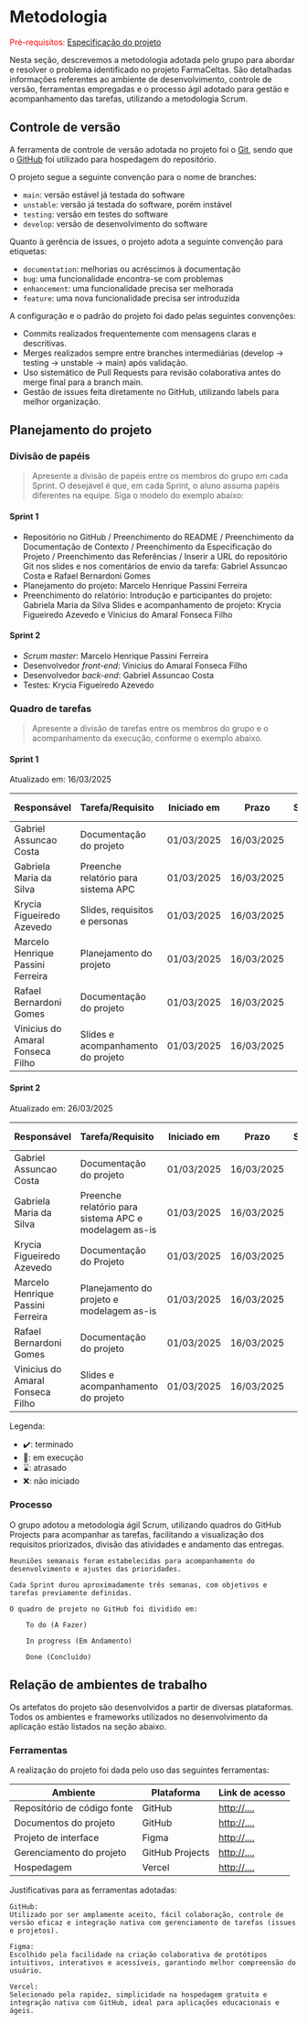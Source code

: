 
# Metodologia

<span style="color:red">Pré-requisitos: <a href="02-Especificacao.md"> Especificação do projeto</a></span>

Nesta seção, descrevemos a metodologia adotada pelo grupo para abordar e resolver o problema identificado no projeto FarmaCeltas. São detalhadas informações referentes ao ambiente de desenvolvimento, controle de versão, ferramentas empregadas e o processo ágil adotado para gestão e acompanhamento das tarefas, utilizando a metodologia Scrum.

## Controle de versão

A ferramenta de controle de versão adotada no projeto foi o [Git](https://git-scm.com/), sendo que o [GitHub](https://github.com) foi utilizado para hospedagem do repositório.

O projeto segue a seguinte convenção para o nome de branches:

- `main`: versão estável já testada do software
- `unstable`: versão já testada do software, porém instável
- `testing`: versão em testes do software
- `develop`: versão de desenvolvimento do software

Quanto à gerência de issues, o projeto adota a seguinte convenção para etiquetas:

- `documentation`: melhorias ou acréscimos à documentação
- `bug`: uma funcionalidade encontra-se com problemas
- `enhancement`: uma funcionalidade precisa ser melhorada
- `feature`: uma nova funcionalidade precisa ser introduzida

A configuração e o padrão do projeto foi dado pelas seguintes convenções:

- Commits realizados frequentemente com mensagens claras e descritivas.
- Merges realizados sempre entre branches intermediárias (develop → testing → unstable → main) após validação.
- Uso sistemático de Pull Requests para revisão colaborativa antes do merge final para a branch main.
- Gestão de issues feita diretamente no GitHub, utilizando labels para melhor organização.

## Planejamento do projeto

###  Divisão de papéis

> Apresente a divisão de papéis entre os membros do grupo em cada Sprint. O desejável é que, em cada Sprint, o aluno assuma papéis diferentes na equipe. Siga o modelo do exemplo abaixo:

#### Sprint 1
- Repositório no GitHub / Preenchimento do README / Preenchimento da Documentação de Contexto / Preenchimento da Especificação do Projeto / Preenchimento das Referências / Inserir a URL do repositório Git nos slides e nos comentários de envio da tarefa: Gabriel Assuncao Costa e Rafael Bernardoni Gomes
- Planejamento do projeto: Marcelo Henrique Passini Ferreira
- Preenchimento do relatório: Introdução e participantes do projeto: Gabriela Maria da Silva
  Slides e acompanhamento de projeto: Krycia Figueiredo Azevedo e Vinicius do Amaral Fonseca Filho

#### Sprint 2
- _Scrum master_: Marcelo Henrique Passini Ferreira
- Desenvolvedor _front-end_: Vinicius do Amaral Fonseca Filho
- Desenvolvedor _back-end_: Gabriel Assuncao Costa
- Testes: Krycia Figueiredo Azevedo

###  Quadro de tarefas

> Apresente a divisão de tarefas entre os membros do grupo e o acompanhamento da execução, conforme o exemplo abaixo.

#### Sprint 1

Atualizado em: 16/03/2025

| Responsável                          | Tarefa/Requisito                     | Iniciado em    | Prazo      | Status   | Terminado em    |
| :----                                |    :----                             |      :----:    | :----:     | :----:   | :----:          |
| Gabriel Assuncao Costa               | Documentação do projeto              | 01/03/2025     | 16/03/2025 | ✔️       |16/03/2025      |
| Gabriela Maria da Silva              | Preenche relatório para sistema APC  | 01/03/2025     | 16/03/2025 | ✔️       |16/03/2025      |
| Krycia Figueiredo Azevedo            | Slides, requisitos e personas        | 01/03/2025     | 16/03/2025 | ✔️       |16/03/2025      |
| Marcelo Henrique Passini Ferreira    | Planejamento do projeto              | 01/03/2025     | 16/03/2025 | ✔️       |16/03/2025      |
| Rafael Bernardoni Gomes              | Documentação do projeto              | 01/03/2025     | 16/03/2025 | ✔️       |16/03/2025      |
| Vinicius do Amaral Fonseca Filho     | Slides e acompanhamento do projeto   | 01/03/2025     | 16/03/2025 | ✔️       |16/03/2025      |

#### Sprint 2

Atualizado em: 26/03/2025

| Responsável                          | Tarefa/Requisito                                        | Iniciado em    | Prazo      | Status   | Terminado em    |
| :----                                |    :----                                                |      :----:    | :----:     | :----:   | :----:          |
| Gabriel Assuncao Costa               | Documentação do projeto                                 | 01/03/2025     | 16/03/2025 | ✔️       |16/03/2025      |
| Gabriela Maria da Silva              | Preenche relatório para sistema APC  e modelagem as-is  | 01/03/2025     | 16/03/2025 | ✔️       |16/03/2025      |
| Krycia Figueiredo Azevedo            | Documentação do Projeto                                 | 01/03/2025     | 16/03/2025 | ✔️       |16/03/2025      |
| Marcelo Henrique Passini Ferreira    | Planejamento do projeto e modelagem as-is               | 01/03/2025     | 16/03/2025 | ✔️       |16/03/2025      |
| Rafael Bernardoni Gomes              | Documentação do projeto                                 | 01/03/2025     | 16/03/2025 | ✔️       |16/03/2025      |
| Vinicius do Amaral Fonseca Filho     | Slides e acompanhamento do projeto                      | 01/03/2025     | 16/03/2025 | ✔️       |16/03/2025      |


Legenda:
- ✔️: terminado
- 📝: em execução
- ⌛: atrasado
- ❌: não iniciado

### Processo
O grupo adotou a metodologia ágil Scrum, utilizando quadros do GitHub Projects para acompanhar as tarefas, facilitando a visualização dos requisitos priorizados, divisão das atividades e andamento das entregas.

    Reuniões semanais foram estabelecidas para acompanhamento do desenvolvimento e ajustes das prioridades.

    Cada Sprint durou aproximadamente três semanas, com objetivos e tarefas previamente definidas.

    O quadro de projeto no GitHub foi dividido em:

        To do (A Fazer)

        In progress (Em Andamento)

        Done (Concluído)


## Relação de ambientes de trabalho

Os artefatos do projeto são desenvolvidos a partir de diversas plataformas. Todos os ambientes e frameworks utilizados no desenvolvimento da aplicação estão listados na seção abaixo.

### Ferramentas

A realização do projeto foi dada pelo uso das seguintes ferramentas:

| Ambiente                            | Plataforma                         | Link de acesso                         |
|-------------------------------------|------------------------------------|----------------------------------------|
| Repositório de código fonte         | GitHub                             | [http://.... ](https://github.com)     |
| Documentos do projeto               | GitHub                             | [http://.... ](https://github.com)     |
| Projeto de interface                | Figma                              | [http://.... ](https://www.figma.com/) |
| Gerenciamento do projeto            | GitHub Projects                    | [http://.... ](https://github.com)     |
| Hospedagem                          | Vercel                             | [http://.... ](https://vercel.com/)    |

Justificativas para as ferramentas adotadas:

    GitHub:
    Utilizado por ser amplamente aceito, fácil colaboração, controle de versão eficaz e integração nativa com gerenciamento de tarefas (issues e projetos).

    Figma:
    Escolhido pela facilidade na criação colaborativa de protótipos intuitivos, interativos e acessíveis, garantindo melhor compreensão do usuário.

    Vercel:
    Selecionado pela rapidez, simplicidade na hospedagem gratuita e integração nativa com GitHub, ideal para aplicações educacionais e ágeis.
 
